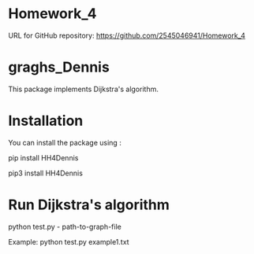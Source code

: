 # Homework_4

URL for GitHub repository: https://github.com/2545046941/Homework_4

# graghs_Dennis

This package implements Dijkstra's algorithm.

# Installation 

You can install the package using : 

pip install HH4Dennis

pip3 install HH4Dennis

# Run Dijkstra's algorithm

python test.py - path-to-graph-file 

Example: python test.py example1.txt 